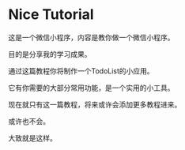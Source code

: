 # Nice Tutorial

这是一个微信小程序，内容是教你做一个微信小程序。

目的是分享我的学习成果。

通过这篇教程你将制作一个TodoList的小应用。

它有你需要的大部分常用功能，是一个实用的小工具。

现在就只有这一篇教程，将来或许会添加更多教程进来。

或许也不会。

大致就是这样。

